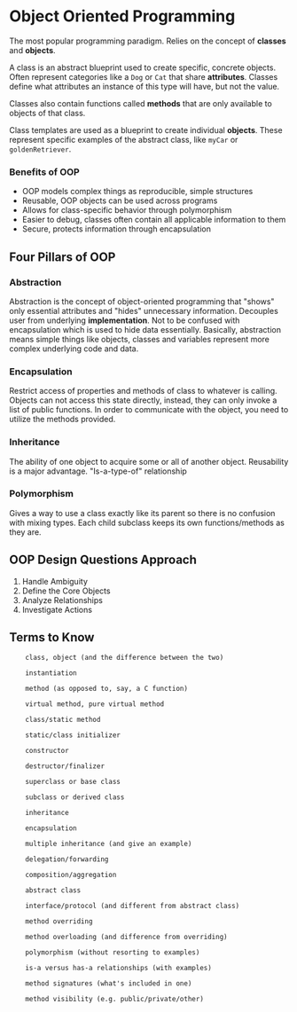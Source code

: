 # Object Oriented Programming
The most popular programming paradigm. Relies on the concept of **classes** and **objects**. 

A class is an abstract blueprint used to create specific, concrete objects. Often represent categories like a `Dog` or `Cat` that share **attributes**. Classes define what attributes an instance of this type will have, but not the value.

Classes also contain functions called **methods** that are only available to objects of that class. 

Class templates are used as a blueprint to create individual **objects**. These represent specific examples of the abstract class, like `myCar` or `goldenRetriever`.

### Benefits of OOP
- OOP models complex things as reproducible, simple structures
- Reusable, OOP objects can be used across programs
- Allows for class-specific behavior through polymorphism
- Easier to debug, classes often contain all applicable information to them
- Secure, protects information through encapsulation

## Four Pillars of OOP
### Abstraction
Abstraction is the concept of object-oriented programming that "shows" only essential attributes and "hides" unnecessary information. Decouples user from underlying **implementation**. Not to be confused with encapsulation which is used to hide data essentially. Basically, abstraction means simple things like objects, classes and variables represent more complex underlying code and data.

### Encapsulation
Restrict access of properties and methods of class to whatever is calling. Objects can not access this state directly, instead, they can only invoke a list of public functions. In order to communicate with the object, you need to utilize the methods provided.

### Inheritance
The ability of one object to acquire some or all of another object. Reusability is a major advantage. "Is-a-type-of" relationship

### Polymorphism
Gives a way to use a class exactly like its parent so there is no confusion with mixing types. Each child subclass keeps its own functions/methods as they are.
## OOP Design Questions Approach
1. Handle Ambiguity
2. Define the Core Objects
3. Analyze Relationships
4. Investigate Actions
## Terms to Know
        class, object (and the difference between the two)

        instantiation

        method (as opposed to, say, a C function)

        virtual method, pure virtual method

        class/static method

        static/class initializer

        constructor

        destructor/finalizer

        superclass or base class

        subclass or derived class

        inheritance

        encapsulation

        multiple inheritance (and give an example)

        delegation/forwarding

        composition/aggregation

        abstract class

        interface/protocol (and different from abstract class)

        method overriding

        method overloading (and difference from overriding)

        polymorphism (without resorting to examples)

        is-a versus has-a relationships (with examples)

        method signatures (what's included in one)

        method visibility (e.g. public/private/other)
